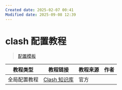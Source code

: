 ```yaml
---
Created date: 2025-02-07 00:41
Modified date: 2025-09-08 12:39
---
```

# clash 配置教程

> [配置模板](https://github.com/LaolunsiG/PCR/tree/main/config/clash)

| 教程类型   | 教程链接                                                                                                                                          | 教程来源 | 作者  |
| ------ | --------------------------------------------------------------------------------------------------------------------------------------------- | ---- | --- |
| 全局配置教程 | [Clash 知识库](https://clash.wiki/)                                                                                                              | 官方   |     |